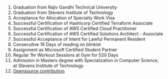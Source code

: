 1. Graduation from Rajiv Gandhi Technical University
2. Graduation from Stevens Institute of Technology
3. Acceptance for Allocation of Specialty Work Visa
4. Successful Certification of Hashicorp Certified Terraform Associate 
5. Successful Certification of AWS Certified Cloud Practitioner
6. Successful Certification of AWS Certified Solutions Architect - Associate
7. Successful Acceptance of Intent for Lawful Permanent Resident
8. Consecutive 16 Days of reading on blinkist
9. Assignment as Microsoft Certified Student Partner
10. Regular 1hr Workout Sessions at Gym for 520 Days
11. Admission in Masters degree with Specialization in Computer Science, at Stevens Institute of Technology
12. [Opensource contribution](https://github.com/derailed/k9s/issues/2454)
